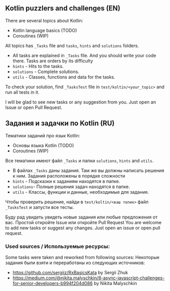 ## Kotlin puzzlers and challenges (EN)

There are several topics about Kotlin:

- Kotlin language basics (TODO)
- Coroutines (WIP)

All topics has `_Tasks` file and `tasks`, `hints` and `solutions` folders.

* All tasks are explained in `_Tasks` file. And you should write your code there. Tasks are orders by its difficulty
* `hints` - Hits to the tasks.
* `solutions` - Complete solutions.
* `utils` - Classes, functions and data for the tasks.

To check your solution, find `_TasksTest` file in `test/koltin/<your_topic>` and run all tests in it.

I will be glad to see new tasks or any suggestion from you. Just open an Issue or open Pull Request.

## Задания и задачки по Kotlin (RU)

Тематики заданий про язык Kotlin:

- Основы языка Kotlin (TODO)
- Coroutines (WIP)

Все тематики имеют файл `_Tasks` и папки `solutions`, `hints` and `utils`.

* В файлах `_Tasks` даны задания. Там же вы должны написать решения к ним. Задания расположены в порядке сложности
* `hints` - Подсказки к заданиям находятся в папке.
* `solutions`- Полные решения задач находятся в папке.
* `utils` - Классы, функции и данные, необходимые для задания.

Чтобы проверить решение, найди в `test/koltin/<ваш топик>` файл `_TasksTest` и запусти все тесты.

Буду рад увидеть увидеть новые задания или любые предложения от вас. Простой откройте Issue или откройте Pull Request
You are welcome to add new tasks or suggest any changes. Just open an issue or open pull request.

### Used sources / Используемые ресурсы:

Some tasks were taken and reworked from following sources:
Некоторые задания были взяти и переработаны из следующих источников:

* https://github.com/sergiiz/RxBasicsKata by Sergii Zhuk
* https://medium.com/@nikita.malyschkin/8-async-javascript-challenges-for-senior-developers-b994f204d086 by Nikita
  Malyschkin